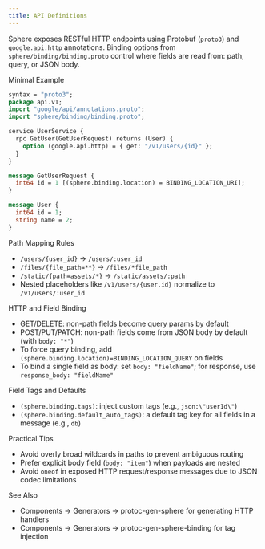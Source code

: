 ```yaml
---
title: API Definitions
---
```


Sphere exposes RESTful HTTP endpoints using Protobuf (`proto3`) and `google.api.http` annotations. Binding options from `sphere/binding/binding.proto` control where fields are read from: path, query, or JSON body.

Minimal Example
```protobuf
syntax = "proto3";
package api.v1;
import "google/api/annotations.proto";
import "sphere/binding/binding.proto";

service UserService {
  rpc GetUser(GetUserRequest) returns (User) {
    option (google.api.http) = { get: "/v1/users/{id}" };
  }
}

message GetUserRequest {
  int64 id = 1 [(sphere.binding.location) = BINDING_LOCATION_URI];
}

message User {
  int64 id = 1;
  string name = 2;
}
```

Path Mapping Rules
- `/users/{user_id}` → `/users/:user_id`
- `/files/{file_path=**}` → `/files/*file_path`
- `/static/{path=assets/*}` → `/static/assets/:path`
- Nested placeholders like `/v1/users/{user.id}` normalize to `/v1/users/:user_id`

HTTP and Field Binding
- GET/DELETE: non-path fields become query params by default
- POST/PUT/PATCH: non-path fields come from JSON body by default (with `body: "*"`)
- To force query binding, add `(sphere.binding.location)=BINDING_LOCATION_QUERY` on fields
- To bind a single field as body: set `body: "fieldName"`; for response, use `response_body: "fieldName"`

Field Tags and Defaults
- `(sphere.binding.tags)`: inject custom tags (e.g., `json:\"userId\"`)
- `(sphere.binding.default_auto_tags)`: a default tag key for all fields in a message (e.g., `db`)

Practical Tips
- Avoid overly broad wildcards in paths to prevent ambiguous routing
- Prefer explicit body field (`body: "item"`) when payloads are nested
- Avoid `oneof` in exposed HTTP request/response messages due to JSON codec limitations

See Also
- Components → Generators → protoc-gen-sphere for generating HTTP handlers
- Components → Generators → protoc-gen-sphere-binding for tag injection
